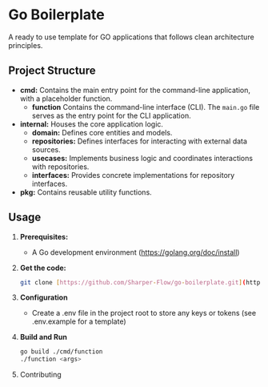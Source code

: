 # Go Boilerplate 

A ready to use template for GO applications that follows clean architecture principles.

## Project Structure

* **cmd:** Contains the main entry point for the command-line application, with a placeholder function.
    * **function** Contains the command-line interface (CLI). The `main.go` file serves as the entry point for the CLI application.
* **internal:** Houses the core application logic.
    * **domain:**  Defines core entities and models.
    * **repositories:**  Defines interfaces for interacting with external data sources.
    * **usecases:**  Implements business logic and coordinates interactions with repositories.
    * **interfaces:**  Provides concrete implementations for repository interfaces.
* **pkg:**  Contains reusable utility functions.

## Usage

1. **Prerequisites:**
    * A Go development environment (https://golang.org/doc/install)

2. **Get the code:**
   ```bash
   git clone [https://github.com/Sharper-Flow/go-boilerplate.git](https://github.com/Sharper-Flow/go-boilerplate.git)
    ```

3. **Configuration**
    * Create a .env file in the project root to store any keys or tokens (see .env.example for a template)

4. **Build and Run**
   ```bash
   go build ./cmd/function
   ./function <args>
    ```

5. Contributing
   
